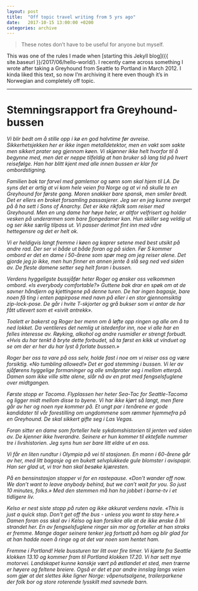 ```yaml
---
layout: post
title:  "Off topic travel writing from 5 yrs ago"
date:   2017-10-15 13:00:00 +0200
categories: archive
---
```


> These notes don’t have to be useful for anyone but myself.

This was one of the rules I made when [starting this Jekyll blog]({{ site.baseurl }}/2017/06/hello-world/). I recently came across something I wrote after taking a Greyhound from Seattle to Portland in March 2012. I kinda liked this text, so now I’m archiving it here even though it’s in Norwegian and completely off topic.

---

# Stemningsrapport fra Greyhound-bussen

*Vi blir bedt om å stille opp i kø en god halvtime før avreise. Sikkerhetsjekken her er ikke ingen metalldetektor, men en vakt som sakte men sikkert prater seg gjennom køen. Vi skjønner ikke helt hvorfor til å begynne med, men det er neppe tilfeldig at han bruker så lang tid på hvert reisefølge. Han har blitt kjent med alle innen bussen er klar for ombordstigning.*

*Familien bak tar farvel med gamlemor og sønn som skal hjem til LA. De syns det er artig at vi kom hele veien fra Norge og at vi nå skulle ta en Greyhound for første gang. Moren snakker bare spansk, men smiler bredt. Det er ellers en broket forsamling passasjerer. Jeg ser en jeg kunne sverget på å ha sett i Sons of Anarchy. Det er ikke rikfolk som reiser med Greyhound. Men en ung dame har høye heler, er altfor velfrisert og holder vesken på underarmen som bare fjongedamer kan. Hun skiller seg veldig ut og ser ikke særlig tilpass ut. Vi passer derimot fint inn med våre hettegensre og det er helt ok.*

*Vi er heldigvis langt fremme i køen og kaprer setene med best utsikt på andre rad. Der ser vi både ut både foran og på siden. Før S kommer ombord er det en dame i 50-årene som spør meg om jeg reiser alene. Det gjorde jeg jo ikke, men hun finner en annen jente å slå seg ned ved siden av. De fleste damene setter seg helt foran i bussen.*

*Verdens hyggeligste bussjåfør heter Roger og ønsker oss velkommen ombord. «Is everybody comfortable?» Guttene bak drar en spøk om at de savner håndjern og kjettingene på denne turen. De har ingen bagasje, bare noen få ting i enten papirpose med navn på eller i en stor gjennomsiktig zip-lock-pose. De går i hvite T-skjorter og grå bukser som vi antar de har fått utlevert som et «sivilt antrekk».*

*Toalett er bakerst og Roger ber menn om å løfte opp ringen og alle om å ta ned lokket. Da ventileres det nemlig ut istedenfor inn, noe vi alle har en felles interesse av. Røyking, alkohol og andre rusmidler er strengt forbudt. «Hvis du har tenkt å bryte dette forbudet, så ta først en kikk ut vinduet og se om der er her du har lyst å forlate bussen.»*

*Roger ber oss ta vare på oss selv, holde fast i noe om vi reiser oss og være forsiktig. «No tumbling allowed!» Det er god stemming i bussen. Vi ler av sjåførens hyggelige formaninger og alle småprater seg i mellom etterpå. Damen som ikke ville sitte alene, slår nå av en prat med fengselsfuglene over midtgangen.*

*Første stopp er Tacoma. Flyplassen her heter Sea-Tac for Seattle-Tacoma og ligger midt mellom disse to byene. Vi har ikke kjørt så langt, men flere går av her og noen nye kommer på. Et ungt par i tenårene er gode kandidater til vår forestilling om ungdommene som rømmer hjemmefra på en Greyhound. De skal sikkert gifte seg i Las Vegas.*

*Foran sitter en dame som forteller hele sykdomshistorien til jenten ved siden av. De kjenner ikke hverandre. Seinere er hun kommer til ektefelle nummer tre i livshistorien. Jeg syns hun ser bare litt eldre ut en oss.*

*Vi får en liten rundtur i Olympia på vei til stasjonen. En mann i 60-årene går av her, med litt bagasje og en bukett selvplukkede gule blomster i avispapir. Han ser glad ut, vi tror han skal besøke kjæresten.*

*På en bensinstasjon stopper vi for en rastepause. «Don't wander off now. We don’t want to leave anybody behind, but we can’t wait for you. So just 10 minutes, folks.» Med den stemmen må han ha jobbet i barne-tv i et tidligere liv.*

*Kelso er nest siste stopp på ruten og ikke akkurat verdens navle. «This is just a quick stop. Don't get off the bus - unless you want to stay here.» Damen foran oss skal av i Kelso og kan forsikre alle at de ikke ønske å bli strandet her. En av fengselsfuglene ringer sin mor og forteller at han straks er fremme. Mange dager seinere tenker jeg fortsatt på ham og blir glad for at han hadde noen å ringe og at det var noen som hentet ham.*

*Fremme i Portland! Hele bussturen tar litt over fire timer. Vi kjørte fra Seattle klokken 13.10 og kommer fram til Portland klokken 17.20. Vi har sett mye motorvei. Landskapet kunne kanskje vært på østlandet et sted, men trærne er høyere og feltene breiere. Også er det et par andre innslag langs veien som gjør at det slettes ikke ligner Norge: våpenutsalgene, trailerparkene der folk bor og store roterende lysskilt med savnede barn.*

